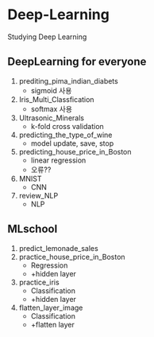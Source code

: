 # Deep-Learning
Studying Deep Learning

## DeepLearning for everyone
1. prediting_pima_indian_diabets
   - sigmoid 사용
2. Iris_Multi_Classfication
   - softmax 사용
3. Ultrasonic_Minerals
   - k-fold cross validation
4. predicting_the_type_of_wine
   - model update, save, stop
5. predicting_house_price_in_Boston
   - linear regression
   - 오류??
6. MNIST
   - CNN
7. review_NLP
   - NLP


## MLschool
1. predict_lemonade_sales
2. practice_house_price_in_Boston
   - Regression
   - +hidden layer
3. practice_iris
   - Classification
   - +hidden layer
4. flatten_layer_image
   - Classification
   - +flatten layer
